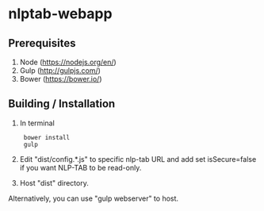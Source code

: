# nlptab-webapp

## Prerequisites

1. Node (https://nodejs.org/en/)
2. Gulp (http://gulpjs.com/)
3. Bower (https://bower.io/)

## Building / Installation

1. In terminal

        bower install
        gulp

2. Edit "dist/config.*.js" to specific nlp-tab URL and add set isSecure=false if you want NLP-TAB to be read-only.
3. Host "dist" directory.

Alternatively, you can use "gulp webserver" to host.
